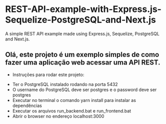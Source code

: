 # REST-API-example-with-Express.js-Sequelize-PostgreSQL-and-Next.js
A simple REST API example made using Express.js, Sequelize, PostgreSQL and Next.js.

<h2> Olá, este projeto é um exemplo simples de como fazer uma aplicação web acessar uma API REST. </h2>

* Instruções para rodar este projeto:
- Ter o PostgreSQL instalado rodando na porta 5432
- O username do PostgreSQL deve ser postgres e o password deve ser postgres
- Executar no terminal o comando yarn install para instalar as dependências
- Executar os arquivos run_backend.bat e run_frontend.bat
- Abrir o browser no endereço localhost:3000
